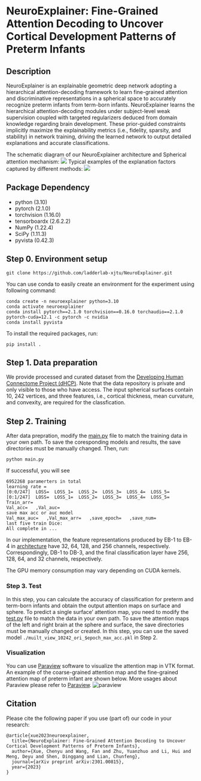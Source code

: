 # NeuroExplainer: Fine-Grained Attention Decoding to Uncover Cortical Development Patterns of Preterm Infants

## Description
NeuroExplainer is an explainable geometric deep network adopting a hierarchical attention-decoding framework to learn fine-grained attention and discriminative representations in a spherical space to accurately recognize preterm infants from term-born infants.
NeuroExplainer learns the hierarchical attention-decoding modules under subject-level weak supervision coupled with targeted regularizers deduced from domain knowledge regarding brain development. These prior-guided constraints implicitly maximize the explainability metrics (i.e., fidelity, sparsity, and stability) in network training, driving the learned network to output detailed explanations and accurate classifications.

The schematic diagram of our NeuroExplainer architecture and Spherical attention mechanism:
![](https://github.com/qianyuhou/NeuroExplainer/blob/main/images/architecture.png)
Typical examples of the explanation factors captured by different methods:
![](https://github.com/qianyuhou/NeuroExplainer/blob/main/images/attention-comparison.png)

## Package Dependency
- python (3.10)
- pytorch (2.1.0)
- torchvision (1.16.0)
- tensorboardx (2.6.2.2)
- NumPy (1.22.4)
- SciPy (1.11.3)
- pyvista (0.42.3)

## Step 0. Environment setup
```
git clone https://github.com/ladderlab-xjtu/NeuroExplainer.git
```
You can use conda to easily create an environment for the experiment using following command:
```
conda create -n neuroexplainer python=3.10
conda activate neuroexplainer
conda install pytorch==2.1.0 torchvision==0.16.0 torchaudio==2.1.0 pytorch-cuda=12.1 -c pytorch -c nvidia
conda install pyvista
```
To install the required packages, run:
```
pip install .
```

## Step 1. Data preparation
We provide processed and curated dataset from the [Developing Human Connectome Project (dHCP)](https://biomedia.github.io/dHCP-release-notes/index.html). Note that the data repository is private and only visible to those who have access. The input spherical surfaces contain 10, 242 vertices, and three features, i.e., cortical thickness, mean curvature, and convexity, are required for the classfication.
## Step 2. Training

After data prepration, modify the [main.py](https://github.com/qianyuhou/NeuroExplainer/blob/main/main.py) file to match the training data in your own path. To save the coresponding models and results, the save directories must be manually changed. Then, run:
```
python main.py
```
If successful, you will see
```
6952268 paramerters in total
learning rate = 
[0:0/247]  LOSS=  LOSS_1=  LOSS_2=  LOSS_3=  LOSS_4=  LOSS_5=
[0:1/247]  LOSS=  LOSS_1=  LOSS_2=  LOSS_3=  LOSS_4=  LOSS_5=
Train_arr=
Val_acc=   ,Val_auc=
save max acc or auc model
Val_max_auc=   ,Val_max_arr=   ,save_epoch=   ,save_num=
last five train Dice: 
All complete in ...
```

In our implementation, the feature representations produced by EB-1 to EB-4 in [architecture](https://github.com/qianyuhou/NeuroExplainer/blob/main/images/architecture.png) have 32, 64, 128, and 256 channels, respectively. Correspondingly, DB-1 to DB-3, and the final classification layer have 256, 128, 64, and 32 channels, respectively.

The GPU memory consumption may vary depending on CUDA kernels.
### Step 3. Test
In this step, you can calculate the accuracy of classification for preterm and term-born infants and obtain the output attention maps on surface and sphere. To predict a single surface’ attention map, you need to modify the [test.py](https://github.com/qianyuhou/NeuroExplainer/blob/main/test.py) file to match the data in your own path. To save the attention maps of the left and right brain at the sphere and surface, the save directories must be manually changed or created. In this step, you can use the saved model `./muilt_view_10242_ori_$epoch_max_acc.pkl` in Step 2.
### Visualization
You can use [Paraview](https://www.paraview.org/) software to visualize the attention map in VTK format. An example of the coarse-grained attention map and the fine-grained attention map of preterm infant are shown below. More usages about Paraview please refer to [Paraview](https://www.paraview.org/).
![paraview](https://github.com/qianyuhou/NeuroExplainer/blob/main/images/attention%20map.png)
## Citation
Please cite the following paper if you use (part of) our code in your research:
```
@article{xue2023neuroexplainer,
  title={NeuroExplainer: Fine-Grained Attention Decoding to Uncover Cortical Development Patterns of Preterm Infants},
  author={Xue, Chenyu and Wang, Fan and Zhu, Yuanzhuo and Li, Hui and Meng, Deyu and Shen, Dinggang and Lian, Chunfeng},
  journal={arXiv preprint arXiv:2301.00815},
  year={2023}
}
```
